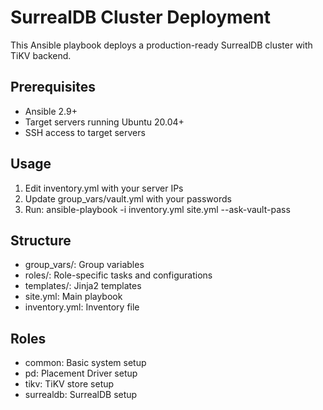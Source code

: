 # SurrealDB Cluster Deployment

This Ansible playbook deploys a production-ready SurrealDB cluster with TiKV backend.

## Prerequisites
- Ansible 2.9+
- Target servers running Ubuntu 20.04+
- SSH access to target servers

## Usage
1. Edit inventory.yml with your server IPs
2. Update group_vars/vault.yml with your passwords
3. Run: ansible-playbook -i inventory.yml site.yml --ask-vault-pass

## Structure
- group_vars/: Group variables
- roles/: Role-specific tasks and configurations
- templates/: Jinja2 templates
- site.yml: Main playbook
- inventory.yml: Inventory file

## Roles
- common: Basic system setup
- pd: Placement Driver setup
- tikv: TiKV store setup
- surrealdb: SurrealDB setup